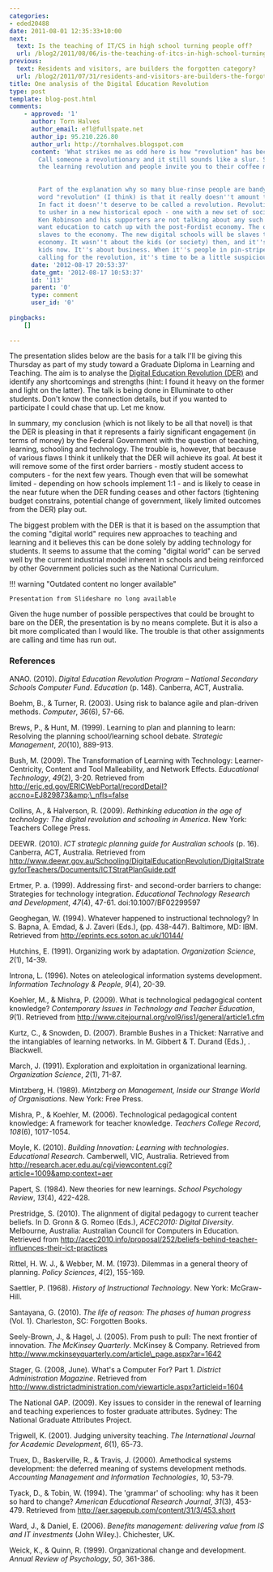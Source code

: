 ```yaml
---
categories:
- eded20488
date: 2011-08-01 12:35:33+10:00
next:
  text: Is the teaching of IT/CS in high school turning people off?
  url: /blog2/2011/08/06/is-the-teaching-of-itcs-in-high-school-turning-people-off/
previous:
  text: Residents and visitors, are builders the forgotten category?
  url: /blog2/2011/07/31/residents-and-visitors-are-builders-the-forgotten-category/
title: One analysis of the Digital Education Revolution
type: post
template: blog-post.html
comments:
    - approved: '1'
      author: Torn Halves
      author_email: efl@fullspate.net
      author_ip: 95.210.226.80
      author_url: http://tornhalves.blogspot.com
      content: 'What strikes me as odd here is how "revolution" has become such a buzzword.
        Call someone a revolutionary and it still sounds like a slur. Say you support
        the learning revolution and people invite you to their coffee mornings. Odd.
    
    
        Part of the explanation why so many blue-rinse people are bandying around the
        word "revolution" (I think) is that it really doesn''t amount to much of a revolution.
        In fact it doesn''t deserve to be called a revolution. Revolutions were meant
        to usher in a new historical epoch - one with a new set of social relations. Sir
        Ken Robinson and his supporters are not talking about any such thing. They just
        want education to catch up with the post-Fordist economy. The old schools were
        slaves to the economy. The new digital schools will be slaves to the new digital
        economy. It wasn''t about the kids (or society) then, and it''s not about the
        kids now. It''s about business. When it''s people in pin-stripe suits who are
        calling for the revolution, it''s time to be a little suspicious.'
      date: '2012-08-17 20:53:37'
      date_gmt: '2012-08-17 10:53:37'
      id: '113'
      parent: '0'
      type: comment
      user_id: '0'
    
pingbacks:
    []
    
---
```

The presentation slides below are the basis for a talk I'll be giving this Thursday as part of my study toward a Graduate Diploma in Learning and Teaching. The aim is to analyse the [Digital Education Revolution (DER)](http://www.digitaleducationrevolution.gov.au/) and identify any shortcomings and strengths (hint: I found it heavy on the former and light on the latter). The talk is being done in Elluminate to other students. Don't know the connection details, but if you wanted to participate I could chase that up. Let me know.

In summary, my conclusion (which is not likely to be all that novel) is that the DER is pleasing in that it represents a fairly significant engagement (in terms of money) by the Federal Government with the question of teaching, learning, schooling and technology. The trouble is, however, that because of various flaws I think it unlikely that the DER will achieve its goal. At best it will remove some of the first order barriers - mostly student access to computers - for the next few years. Though even that will be somewhat limited - depending on how schools implement 1:1 - and is likely to cease in the near future when the DER funding ceases and other factors (tightening budget constrains, potential change of government, likely limited outcomes from the DER) play out.

The biggest problem with the DER is that it is based on the assumption that the coming "digital world" requires new approaches to teaching and learning and it believes this can be done solely by adding technology for students. It seems to assume that the coming "digital world" can be served well by the current industrial model inherent in schools and being reinforced by other Government policies such as the National Curriculum.


!!! warning "Outdated content no longer available"

    Presentation from Slideshare no long available


Given the huge number of possible perspectives that could be brought to bare on the DER, the presentation is by no means complete. But it is also a bit more complicated than I would like. The trouble is that other assignments are calling and time has run out.

### References

ANAO. (2010). _Digital Education Revolution Program – National Secondary Schools Computer Fund_. _Education_ (p. 148). Canberra, ACT, Australia.

Boehm, B., & Turner, R. (2003). Using risk to balance agile and plan-driven methods. _Computer_, _36_(6), 57-66.

Brews, P., & Hunt, M. (1999). Learning to plan and planning to learn: Resolving the planning school/learning school debate. _Strategic Management_, _20_(10), 889-913.

Bush, M. (2009). The Transformation of Learning with Technology: Learner-Centricity, Content and Tool Malleability, and Network Effects. _Educational Technology_, _49_(2), 3-20. Retrieved from http://eric.ed.gov/ERICWebPortal/recordDetail?accno=EJ829873&amp;\_nfls=false

Collins, A., & Halverson, R. (2009). _Rethinking education in the age of technology: The digital revolution and schooling in America_. New York: Teachers College Press.

DEEWR. (2010). _ICT strategic planning guide for Australian schools_ (p. 16). Canberra, ACT, Australia. Retrieved from http://www.deewr.gov.au/Schooling/DigitalEducationRevolution/DigitalStrategyforTeachers/Documents/ICTStratPlanGuide.pdf

Ertmer, P. a. (1999). Addressing first- and second-order barriers to change: Strategies for technology integration. _Educational Technology Research and Development_, _47_(4), 47-61. doi:10.1007/BF02299597

Geoghegan, W. (1994). Whatever happened to instructional technology? In S. Bapna, A. Emdad, & J. Zaveri (Eds.), (pp. 438-447). Baltimore, MD: IBM. Retrieved from http://eprints.ecs.soton.ac.uk/10144/

Hutchins, E. (1991). Organizing work by adaptation. _Organization Science_, _2_(1), 14-39.

Introna, L. (1996). Notes on ateleological information systems development. _Information Technology & People_, _9_(4), 20-39.

Koehler, M., & Mishra, P. (2009). What is technological pedagogical content knowledge? _Contemporary Issues in Technology and Teacher Education_, _9_(1). Retrieved from http://www.citejournal.org/vol9/iss1/general/article1.cfm

Kurtz, C., & Snowden, D. (2007). Bramble Bushes in a Thicket: Narrative and the intangiables of learning networks. In M. Gibbert & T. Durand (Eds.), . Blackwell.

March, J. (1991). Exploration and exploitation in organizational learning. _Organization Science_, _2_(1), 71-87.

Mintzberg, H. (1989). _Mintzberg on Management, Inside our Strange World of Organisations_. New York: Free Press.

Mishra, P., & Koehler, M. (2006). Technological pedagogical content knowledge: A framework for teacher knowledge. _Teachers College Record_, _108_(6), 1017-1054.

Moyle, K. (2010). _Building Innovation: Learning with technologies_. _Educational Research_. Camberwell, VIC, Australia. Retrieved from http://research.acer.edu.au/cgi/viewcontent.cgi?article=1009&amp;context=aer

Papert, S. (1984). New theories for new learnings. _School Psychology Review_, _13_(4), 422-428.

Prestridge, S. (2010). The alignment of digital pedagogy to current teacher beliefs. In D. Gronn & G. Romeo (Eds.), _ACEC2010: Digital Diversity_. Melbourne, Australia: Australian Council for Computers in Education. Retrieved from http://acec2010.info/proposal/252/beliefs-behind-teacher-influences-their-ict-practices

Rittel, H. W. J., & Webber, M. M. (1973). Dilemmas in a general theory of planning. _Policy Sciences_, _4_(2), 155-169.

Saettler, P. (1968). _History of Instructional Technology_. New York: McGraw-Hill.

Santayana, G. (2010). _The life of reason: The phases of human progress_ (Vol. 1). Charleston, SC: Forgotten Books.

Seely-Brown, J., & Hagel, J. (2005). From push to pull: The next frontier of innovation. _The McKinsey Quarterly_. McKinsey & Company. Retrieved from http://www.mckinseyquarterly.com/article\_page.aspx?ar=1642

Stager, G. (2008, June). What's a Computer For? Part 1. _District Administration Magazine_. Retrieved from http://www.districtadministration.com/viewarticle.aspx?articleid=1604

The National GAP. (2009). Key issues to consider in the renewal of learning and teaching experiences to foster graduate attributes. Sydney: The National Graduate Attributes Project.

Trigwell, K. (2001). Judging university teaching. _The International Journal for Academic Development_, _6_(1), 65-73.

Truex, D., Baskerville, R., & Travis, J. (2000). Amethodical systems development: the deferred meaning of systems development methods. _Accounting Management and Information Technologies_, _10_, 53-79.

Tyack, D., & Tobin, W. (1994). The 'grammar' of schooling: why has it been so hard to change? _American Educational Research Journal_, _31_(3), 453-479. Retrieved from http://aer.sagepub.com/content/31/3/453.short

Ward, J., & Daniel, E. (2006). _Benefits management: delivering value from IS and IT investments_ (John Wiley.). Chichester, UK.

Weick, K., & Quinn, R. (1999). Organizational change and development. _Annual Review of Psychology_, _50_, 361-386.